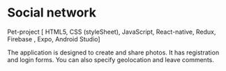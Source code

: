 # Social network

Pet-project [ HTML5, CSS (styleSheet), JavaScript, React-native, Redux, Firebase , Expo, Android Studio] 

The application is designed to create and share photos. It has registration and login forms. You can also specify geolocation and leave comments.